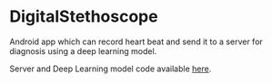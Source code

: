 # DigitalStethoscope

Android app which can record heart beat and send it to a server for diagnosis using a deep learning model.

Server and Deep Learning model code available [here](https://github.com/pavan-kalyan/heartbeat-audio-CNN).

